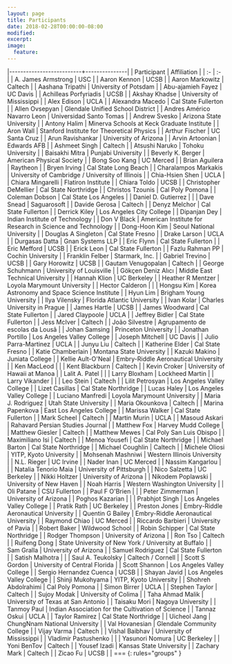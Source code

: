 ```yaml
---
layout: page
title: Participants
date: 2018-02-28T00:00:00-08:00
modified:
excerpt:
image:
  feature:
---
```


<style >
tbody tr:nth-child(odd)  {background: #FFF;}
tbody tr:nth-child(even) {background: #F5F5F5;}
tbody tr:hover {background: #ffa366;}
</style>

|--------------------------+---------------|
| Participant | Affiliation |
| :-                       | :-            |
| 	A. James Armstrong	 | 	USC	 |
| 	Aaron Kennon	 | 	UCSB	 |
| 	Aaron Markowitz	 | 	Caltech	 |
| 	Aashana Tripathi	 | 	University of Potsdam	 |
| 	Abu-ajamieh Fayez	 | 	UC Davis	 |
| 	Achilleas Porfyriadis	 | 	UCSB	 |
| 	Akshay Khadse	 | 	University of Mississippi	 |
| 	Alex Edison	 | 	UCLA	 |
| 	Alexandra Macedo	 | 	Cal State Fullerton	 |
| 	Allen Ovsepyan	 | 	Glendale Unified School District	 |
| 	Andres Américo Navarro Leon	 | 	Universidad Santo Tomas	 |
| 	Andrew Svesko	 | 	Arizona State University	 |
| 	Antony Halim	 | 	Minerva Schools at Keck Graduate Institute	 |
| 	Aron Wall	 | 	Stanford Institute for Theoretical Physics	 |
| 	Arthur Fischer	 | 	UC Santa Cruz	 |
| 	Arun Ravishankar	 | 	University of Arizona	 |
| 	Arvin Artoonian	 | 	Edwards AFB	 |
| 	Ashmeet Singh	 | 	Caltech	 |
| 	Atsushi Naruko	 | 	Tohoku University	 |
| 	Baisakhi Mitra	 | 	Punjabi University	 |
| 	Beverly K. Berger	 | 	American Physical Society	 |
| 	Bong Soo Kang	 | 	UC Merced	 |
| 	Brian Aguilera	 | 	Raytheon	 |
| 	Bryen Irving	 | 	Cal State Long Beach	 |
| 	Charalampos Markakis	 | 	University of Cambridge / University of Illinois	 |
| 	Chia-Hsien Shen	 | 	UCLA	 |
| 	Chiara Mingarelli	 | 	Flatiron Institute	 |
| 	Chiara Toldo	 | 	UCSB	 |
| 	Christopher DeMellier	 | 	Cal State Northridge	 |
| 	Christos Tzounis	 | 	Cal Poly Pomona	 |
| 	Coleman Dobson	 | 	Cal State Los Angeles	 |
| 	Daniel D. Gutierrez	 | 		 |
| 	Dave Snead	 | 	Saguarosoft	 |
| 	Davide Gerosa	 | 	Caltech	 |
| 	Denyz Melchor	 | 	Cal State Fullerton	 |
| 	Derrick Kiley	 | 	Los Angeles City College	 |
| 	Dipanjan Dey	 | 	Indian Institute of Technology	 |
| 	Don V Black	 | 	American Institute for Research in Science and Technology	 |
| 	Dong-Hoon Kim	 | 	Seoul National University	 |
| 	Douglas A Singleton	 | 	Cal State Fresno	 |
| 	Drake Larson	 | 	UCLA	 |
| 	Durgasas Datta	 | 	Gnan Systems LLP	 |
| 	Eric Flynn	 | 	Cal State Fullerton 	 |
| 	Eric Mefford	 | 	UCSB	 |
| 	Erick Leon	 | 	Cal State Fullerton	 |
| 	Fazlu Rahman PP	 | 	Cochin University	 |
| 	Franklin Felber	 | 	Starmark, Inc.	 |
| 	Gabriel Trevino	 | 	UCSB	 |
| 	Gary Horowitz	 | 	UCSB	 |
| 	Gautam Venugopalan	 | 	Caltech	 |
| 	George Schuhmann	 | 	University of Louisville	 |
| 	Gökçen Deniz Alıcı	 | 	Middle East Technical University	 |
| 	Hannah Klion	 | 	UC Berkeley	 |
| 	Heather R Mentzer	 | 	Loyola Marymount University	 |
| 	Hector Calderon	 | 		 |
| 	Hongsu Kim	 | 	Korea Astronomy and Space Science Institute	 |
| 	Hyun Lim	 | 	Brigham Young University	 |
| 	Ilya Vilensky	 | 	Florida Atlantic University	 |
| 	Ivan Kolar	 | 	Charles University in Prague	 |
| 	James Hartle	 | 	UCSB	 |
| 	James Woodward	 | 	Cal State Fullerton	 |
| 	Jared Claypoole	 | 	UCLA	 |
| 	Jeffrey Bidler	 | 	Cal State Fullerton	 |
| 	Jess McIver	 | 	Caltech	 |
| 	João Silvestre	 | 	Agrupamento de escolas da Lousã	 |
| 	Johan Samsing	 | 	Princeton University	 |
| 	Jonathan Portillo	 | 	Los Angeles Valley College 	 |
| 	Joseph Mitchell	 | 	UC Davis	 |
| 	Julio Parra-Martinez	 | 	UCLA	 |
| 	Junyu Liu	 | 	Caltech	 |
| 	Katherine Elder	 | 	Cal State Fresno	 |
| 	Katie Chamberlain	 | 	Montana State University	 |
| 	Kazuki Makino	 | 	Juniata College	 |
| 	Kellie Ault-O'Neal	 | 	Embry-Riddle Aeronautical University	 |
| 	Ken MacLeod	 | 		 |
| 	Kent Blackburn	 | 	Caltech	 |
| 	Kevin Croker	 | 	University of Hawaii at Manoa	 |
| 	Lalit A. Patel	 | 		 |
| 	Larry Bloxham	 | 	Lockheed Martin	 |
| 	Larry Vikander	 | 		 |
| 	Leo Stein	 | 	Caltech	 |
| 	Lilit Petrosyan	 | 	Los Angeles Valley College	 |
| 	Lizet Casillas	 | 	Cal State Northridge	 |
| 	Lucas Haley	 | 	Los Angeles Valley College	 |
| 	Luciano Manfredi	 | 	Loyola Marymount University	 |
| 	Maria J. Rodriguez	 | 	Utah State University	 |
| 	Maria Okounkova	 | 	Caltech	 |
| 	Marina Papenkova	 | 	East Los Angeles College 	 |
| 	Marissa Walker	 | 	Cal State Fullerton	 |
| 	Mark Scheel	 | 	Caltech	 |
| 	Martin Murin	 | 	UCLA	 |
| 	Masoud Askari	 | 	Rahavard Persian Studies Journal	 |
| 	Matthew Fox	 | 	Harvey Mudd College	 |
| 	Matthew Giesler	 | 	Caltech	 |
| 	Matthew Mewes	 | 	Cal Poly San Luis Obispo	 |
| 	Maximiliano Isi	 | 	Caltech	 |
| 	Menoa Yousefi	 | 	Cal State Northridge	 |
| 	Michael Barton	 | 	Cal State Northridge	 |
| 	Michael Coughlin	 | 	Caltech	 |
| 	Michele Oliosi	 | 	YITP, Kyoto University	 |
| 	Mohsenah Mashniwi	 | 	Western Illinois University 	 |
| 	N.L. Rieger	 | 	UC Irvine	 |
| 	Nader Inan	 | 	UC Merced	 |
| 	Nassim Kangarlou	 | 		 |
| 	Natalia Tenorio Maia	 | 	University of Pittsburgh	 |
| 	Nico Salzetta	 | 	UC Berkeley	 |
| 	Nikki Holtzer	 | 	University of Arizona	 |
| 	Nikodem Poplawski	 | 	University of New Haven	 |
| 	Noah Harris	 | 	Western Washington University	 |
| 	Oli Patane	 | 	CSU Fullerton 	 |
| 	Paul F O'Brien	 | 		 |
| 	Peter Zimmerman	 | 	University of Arizona	 |
| 	Poghos Kazarian	 | 		 |
| 	Prabhjot Singh	 | 	Los Angeles Valley College	 |
| 	Pratik Rath	 | 	UC Berkeley	 |
| 	Preston Jones	 | 	Embry-Riddle Aeronautical University	 |
| 	Quentin G Bailey	 | 	Embry-Riddle Aeronautical University	 |
| 	Raymond Chiao	 | 	UC Merced	 |
| 	Riccardo Barbieri	 | 	University of Pavia	 |
| 	Robert Baker	 | 	Wildwood School	 |
| 	Robin Schipper	 | 	Cal State Northridge	 |
| 	Rodger Thompson	 | 	University of Arizona	 |
| 	Ron Tso	 | 	Caltech	 |
| 	Ruifeng Dong	 | 	State University of New York / University at Buffalo	 |
| 	Sam Gralla	 | 	University of Arizona	 |
| 	Samuel Rodriguez	 | 	Cal State Fullerton	 |
| 	Satish Malhotra	 | 		 |
| 	Saul A. Teukolsky	 | 	Caltech / Cornell	 |
| 	Scott S Gordon	 | 	University of Central Florida	 |
| 	Scott Shannon	 | 	Los Angeles Valley College	 |
| 	Sergio Hernandez Cuenca	 | 	UCSB	 |
| 	Shayan Javid	 | 	Los Angeles Valley College	 |
| 	Shinji Mukohyama	 | 	YITP, Kyoto University	 |
| 	Shohreh Abdolrahimi	 | 	Cal Poly Pomona	 |
| 	Simon Birrer	 | 	UCLA	 |
| 	Stephen Taylor	 | 	Caltech	 |
| 	Sujoy Modak	 | 	University of Colima	 |
| 	Taha Ahmad Malik	 | 	University of Texas at San Antonio	 |
| 	Taisaku Mori	 | 	Nagoya University	 |
| 	Tanmoy Paul	 | 	Indian Association for the Cultivation of Science	 |
| 	Tannaz Oskui	 | 	UCLA	 |
| 	Taylor Ramirez	 | 	Cal State Northridge	 |
| 	Uicheol Jang	 | 	ChungNnam National University	 |
| 	Val Hovanesian	 | 	Glendale Community College	 |
| 	Vijay Varma	 | 	Caltech	 |
| 	Vishal Baibhav	 | 	University of Mississippi	 |
| 	Vladimir Pastushenko	 | 		 |
| 	Yasunori Nomura	 | 	UC Berkeley	 |
| 	Yoni BenTov	 | 	Caltech	 |
| 	Yousef Izadi	 | 	Kansas State University	 |
| 	Zachary Mark	 | 	Caltech	 |
| 	Zicao Fu	 | 	UCSB	 |
| ===
{: rules="groups" }
